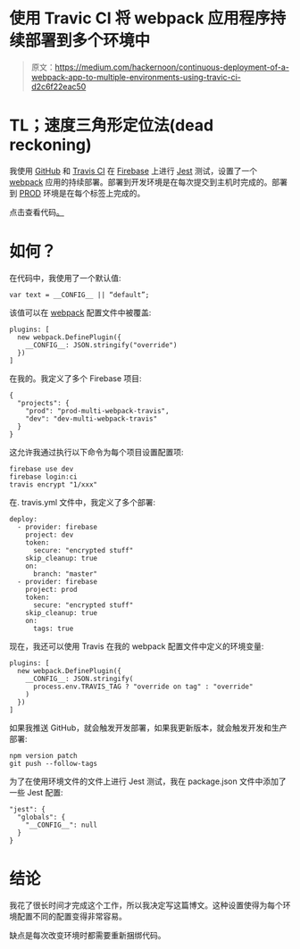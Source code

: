 # 使用 Travic CI 将 webpack 应用程序持续部署到多个环境中

> 原文：<https://medium.com/hackernoon/continuous-deployment-of-a-webpack-app-to-multiple-environments-using-travic-ci-d2c6f22eac50>

# TL；速度三角形定位法(dead reckoning)

我使用 [GitHub](https://github.com/) 和 [Travis CI](https://travis-ci.org/) 在 [Firebase](https://firebase.google.com/) 上进行 [Jest](https://facebook.github.io/jest/) 测试，设置了一个 [webpack](https://webpack.github.io/) 应用的持续部署。部署到开发环境是在每次提交到主机时完成的。部署到 [PROD](https://hackernoon.com/tagged/prod) 环境是在每个标签上完成的。

点击查看代码[。](https://github.com/bartw/multi_env_webpack_travis_app)

# 如何？

在代码中，我使用了一个默认值:

```
var text = __CONFIG__ || “default”;
```

该值可以在 [webpack](https://hackernoon.com/tagged/webpack) 配置文件中被覆盖:

```
plugins: [
  new webpack.DefinePlugin({ 
    __CONFIG__: JSON.stringify("override")
  })
]
```

在我的。我定义了多个 Firebase 项目:

```
{
  "projects": {
    "prod": "prod-multi-webpack-travis",
    "dev": "dev-multi-webpack-travis"
  }
}
```

这允许我通过执行以下命令为每个项目设置配置项:

```
firebase use dev
firebase login:ci
travis encrypt "1/xxx"
```

在. travis.yml 文件中，我定义了多个部署:

```
deploy:
  - provider: firebase
    project: dev
    token:
      secure: "encrypted stuff"
    skip_cleanup: true
    on:
      branch: "master"
  - provider: firebase
    project: prod
    token:
      secure: "encrypted stuff"
    skip_cleanup: true
    on:
      tags: true
```

现在，我还可以使用 Travis 在我的 webpack 配置文件中定义的环境变量:

```
plugins: [
  new webpack.DefinePlugin({ 
    __CONFIG__: JSON.stringify(
      process.env.TRAVIS_TAG ? "override on tag" : "override"
    )
  })
]
```

如果我推送 GitHub，就会触发开发部署，如果我更新版本，就会触发开发和生产部署:

```
npm version patch
git push --follow-tags
```

为了在使用环境文件的文件上进行 Jest 测试，我在 package.json 文件中添加了一些 Jest 配置:

```
"jest": {
  "globals": {
    "__CONFIG__": null
  }
}
```

# 结论

我花了很长时间才完成这个工作，所以我决定写这篇博文。这种设置使得为每个环境配置不同的配置变得非常容易。

缺点是每次改变环境时都需要重新捆绑代码。